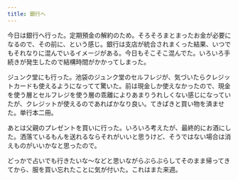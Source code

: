 ```yaml
---
title: 銀行へ
---
```


今日は銀行へ行った。定期預金の解約のため。そろそろまとまったお金が必要になるので、その前に、という感じ。銀行は支店が統合されまくった結果、いつでもそれなりに混んでいるイメージがある。今日もそこそこ混んでた。いろいろ手続きが発生したので結構時間がかかってしまった。

ジュンク堂にも行った。池袋のジュンク堂のセルフレジが、気づいたらクレジットカードも使えるようになってて驚いた。前は現金しか使えなかったので、現金を使う層とセルフレジを使う層の乖離によりあまりうれしくない感じになっていたが、クレジットが使えるのであればかなり良い。てきぱきと買い物を済ませた。単行本二冊。

あとは父親のプレゼントを買いに行った。いろいろ考えたが、最終的にお酒にした。洒落ているもんを送れるならそれがいいと思うけど、そうではない場合は消えものがいいかなと思ったので。

どっかで占いでも行きたいな～などと思いながらぶらぶらしてそのまま帰ってきてから、服を買い忘れたことに気が付いた。これはまた来週。